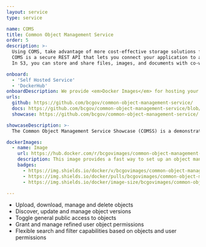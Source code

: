 ```yaml
---
layout: service
type: service

name: COMS
title: Common Object Management Service
order: 5
description: >-
  Using COMS, take advantage of more cost-effective storage solutions for your new or existing business applications.
  COMS is a secure REST API that lets you connect your application to an S3 bucket.
  In S3, you can store and share files, images, and documents with co-workers, partners, or the public.

onboard:
  - 'Self Hosted Service'
  - 'DockerHub'
onboardDescription: We provide <em>Docker Images</em> for hosting your own Common Object Management Storage Service.
urls:
  github: https://github.com/bcgov/common-object-management-service/
  docs: https://github.com/bcgov/common-object-management-service/blob/master/app/src/docs/v1.api-spec.yaml
  showcase: https://github.com/bcgov/common-object-management-service/

showcaseDescription: >-
  The Common Object Management Service Showcase (COMSS) is a demonstration of how an application can use S3 to manage and share objects within government or with the public.

dockerImages:
  - name: Image
    url: https://hub.docker.com/r/bcgovimages/common-object-management-service/
    description: This image provides a fast way to set up an object management API with a range of features focusing on object management, permission control, and object discovery.
    badges:
      - https://img.shields.io/docker/v/bcgovimages/common-object-management-service.svg?sort=semver
      - https://img.shields.io/docker/pulls/bcgovimages/common-object-management-service.svg
      - https://img.shields.io/docker/image-size/bcgovimages/common-object-management-service.svg

---
```

- Upload, download, manage and delete objects
- Discover, update and manage object versions
- Toggle general public access to objects
- Grant and manage refined user object permissions
- Flexible search and filter capabilities based on objects and user permissions

